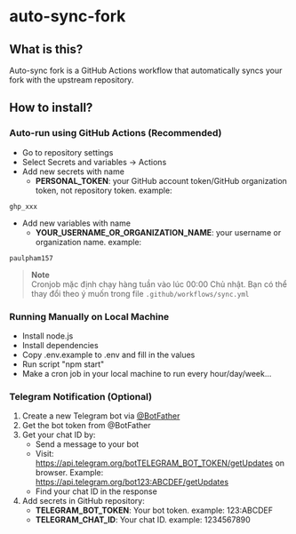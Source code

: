 # auto-sync-fork

## What is this?

Auto-sync fork is a GitHub Actions workflow that automatically syncs your fork with the upstream repository.

## How to install?

### Auto-run using GitHub Actions (Recommended)

- Go to repository settings
- Select Secrets and variables → Actions
- Add new secrets with name
  - **PERSONAL_TOKEN**: your GitHub account token/GitHub organization token, not repository token. example: 
```
ghp_xxx
```
- Add new variables with name
  - **YOUR_USERNAME_OR_ORGANIZATION_NAME**: your username or organization name. example: 
```
paulpham157
```

> **Note**  
> Cronjob mặc định chạy hàng tuần vào lúc 00:00 Chủ nhật. Bạn có thể thay đổi theo ý muốn trong file `.github/workflows/sync.yml`

### Running Manually on Local Machine

- Install node.js
- Install dependencies
- Copy .env.example to .env and fill in the values
- Run script "npm start"
- Make a cron job in your local machine to run every hour/day/week...

### Telegram Notification (Optional)

1. Create a new Telegram bot via [@BotFather](https://t.me/botfather)
2. Get the bot token from @BotFather
3. Get your chat ID by:
   - Send a message to your bot
   - Visit: https://api.telegram.org/botTELEGRAM_BOT_TOKEN/getUpdates on browser. Example: https://api.telegram.org/bot123:ABCDEF/getUpdates
   - Find your chat ID in the response
4. Add secrets in GitHub repository:
   - **TELEGRAM_BOT_TOKEN**: Your bot token. example: 123:ABCDEF
   - **TELEGRAM_CHAT_ID**: Your chat ID. example: 1234567890

